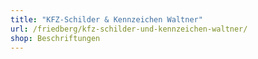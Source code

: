 ```yaml
---
title: "KFZ-Schilder & Kennzeichen Waltner"
url: /friedberg/kfz-schilder-und-kennzeichen-waltner/
shop: Beschriftungen
---
```

